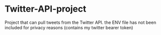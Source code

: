 # Twitter-API-project
Project that can pull tweets from the Twitter API.
the ENV file has not been included for privacy reasons (contains my twitter bearer token)

